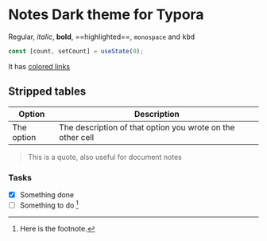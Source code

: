 # Notes Dark theme for Typora

Regular, *italic*, **bold**, ==highlighted==, `monospace` and <kbd>kbd</kbd>

```javascript
const [count, setCount] = useState(0);
```

It has [colored links]()

## Stripped tables

| Option     | Description                                                |
| ---------- | ---------------------------------------------------------- |
| The option | The description of that option you wrote on the other cell |

> This is a quote, also useful for document notes

### Tasks

- [x] Something done
- [ ] Something to do [^1]

[^1]: Here is the footnote.
